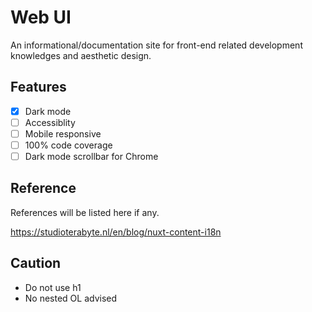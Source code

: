 # Web UI

An informational/documentation site for front-end related development knowledges and aesthetic design.

## Features

- [x] Dark mode
- [ ] Accessiblity
- [ ] Mobile responsive
- [ ] 100% code coverage
- [ ] Dark mode scrollbar for Chrome

## Reference

References will be listed here if any.

https://studioterabyte.nl/en/blog/nuxt-content-i18n

## Caution

- Do not use h1
- No nested OL advised
